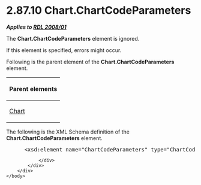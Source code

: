 <html dir="LTR" xmlns:mshelp="http://msdn.microsoft.com/mshelp" xmlns:ddue="http://ddue.schemas.microsoft.com/authoring/2003/5" xmlns:xlink="http://www.w3.org/1999/xlink" xmlns:tool="http://www.microsoft.com/tooltip">
    <head>
        <meta http-equiv="Content-Type" content="text/html; CHARSET=utf-8"></meta>
        <meta name="save" content="history"></meta>
        <title>2.87.10 Chart.ChartCodeParameters</title>
        <xml>
            <mshelp:toctitle title="2.87.10 Chart.ChartCodeParameters"></mshelp:toctitle>
            <mshelp:rltitle title="[MS-RDL]: Chart.ChartCodeParameters"></mshelp:rltitle>
            <mshelp:keyword index="A" term="70626250-d0c4-4242-be3f-a281b5947313"></mshelp:keyword>
            <mshelp:attr name="DCSext.ContentType" value="open specification"></mshelp:attr>
            <mshelp:attr name="AssetID" value="70626250-d0c4-4242-be3f-a281b5947313"></mshelp:attr>
            <mshelp:attr name="TopicType" value="kbRef"></mshelp:attr>
            <mshelp:attr name="DCSext.Title" value="[MS-RDL]: Chart.ChartCodeParameters" />
        </xml>
    </head>
    <body>
        <div id="header">
            <h1 class="heading">2.87.10 Chart.ChartCodeParameters</h1>
        </div>
        <div id="mainSection">
            <div id="mainBody">
                <div id="allHistory" class="saveHistory"></div>
                <div id="sectionSection0" class="section" name="collapseableSection">
                    

<p><b><i>Applies to </i></b><a href="1e855f94-4617-47e4-b89e-0856c6cb420f.md"><b><i>RDL 2008/01</i></b></a></p>

<p>The <b>Chart.ChartCodeParameters</b> element is ignored.</p>

<p>If this element is specified, errors might occur.</p>

<p>Following is the parent element of the <b>Chart.ChartCodeParameters</b>
element.</p>

<table>
 <thead>
  <tr>
   <th>
   <p>Parent elements</p>
   </th>
  </tr>
 </thead>
 <tr>
  <td>
  <p><a href="b0ab5524-7eb2-47a7-a4d3-230f5c8c5526.md">Chart</a></p>
  </td>
 </tr>
</table>

<p>The following is the XML Schema definition of the <b>Chart.ChartCodeParameters</b>
element.</p>

<dl>
<dd>
<div><pre> &lt;xsd:element name=&quot;ChartCodeParameters&quot; type=&quot;ChartCodeParametersType&quot; minOccurs=&quot;0&quot; /&gt;
</pre></div>
</dd></dl>


                </div>
            </div>
        </div>
    </body>
</html>